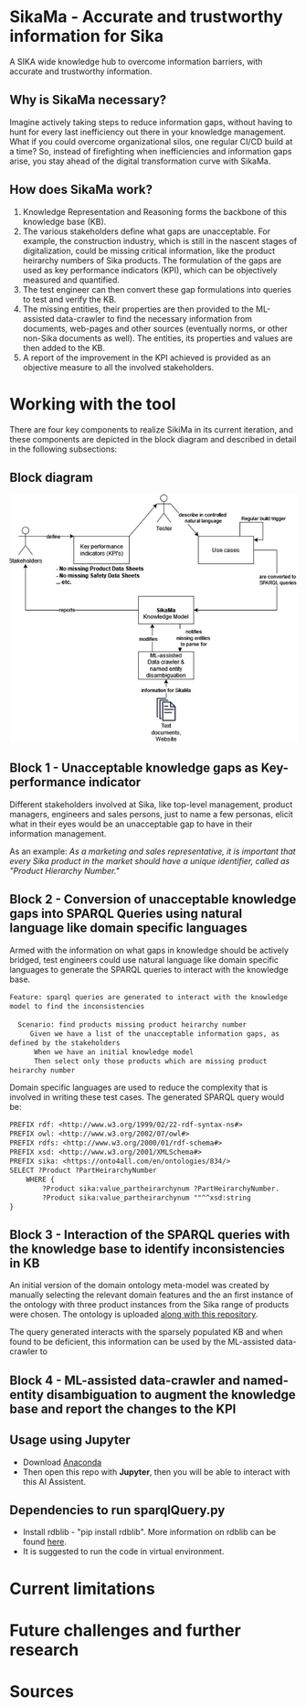 # SikaMa - Accurate and trustworthy information for Sika
A SIKA wide knowledge hub to overcome information barriers, with accurate and trustworthy information.

## Why is SikaMa necessary?
Imagine actively taking steps to reduce information gaps, without having to hunt for every last inefficiency out there in your knowledge management. What if you could overcome organizational silos, one regular CI/CD build at a time?
So, instead of firefighting when inefficiencies and information gaps arise, you stay ahead of the digital transformation curve with SikaMa.

## How does SikaMa work?
1) Knowledge Representation and Reasoning forms the backbone of this knowledge base (KB). 
2) The various stakeholders define what gaps are unacceptable. For example, the construction industry, which is still in the nascent stages of digitalization, could be missing critical information, like the product heirarchy numbers of Sika products. The formulation of the gaps are used as key performance indicators (KPI), which can be objectively measured and quantified.
3) The test engineer can then convert these gap formulations into queries to test and verify the KB.
4) The missing entities, their properties are then provided to the ML-assisted data-crawler to find the necessary information from documents, web-pages and other sources (eventually norms, or other non-Sika documents as well). The entities, its properties and values are then added to the KB.
5) A report of the improvement in the KPI achieved is provided as an objective measure to all the involved stakeholders.

# Working with the tool
There are four key components to realize SikiMa in its current iteration, and these components are depicted in the block diagram and described in detail in the following subsections:  

## Block diagram
![Block diagram of SikaMa](BlockDiagram.jpg)

## Block 1 - Unacceptable knowledge gaps as Key-performance indicator
Different stakeholders involved at Sika, like top-level management, product managers, engineers and sales persons, just to name a few personas, elicit what in their eyes would be an unacceptable gap to have in their information management.

As an example: *As a marketing and sales representative, it is important that every Sika product in the market should have a unique identifier, called as "Product Hierarchy Number."*

## Block 2 - Conversion of unacceptable knowledge gaps into SPARQL Queries using natural language like domain specific languages
Armed with the information on what gaps in knowledge should be actively bridged, test engineers could use natural language like domain specific languages to generate the SPARQL queries to interact with the knowledge base. 

```
Feature: sparql queries are generated to interact with the knowledge model to find the inconsistencies

  Scenario: find products missing product heirarchy number
     Given we have a list of the unacceptable information gaps, as defined by the stakeholders
      When we have an initial knowledge model
      Then select only those products which are missing product heirarchy number
```
Domain specific languages are used to reduce the complexity that is involved in writing these test cases. The generated SPARQL query would be:
```
PREFIX rdf: <http://www.w3.org/1999/02/22-rdf-syntax-ns#>
PREFIX owl: <http://www.w3.org/2002/07/owl#>
PREFIX rdfs: <http://www.w3.org/2000/01/rdf-schema#>
PREFIX xsd: <http://www.w3.org/2001/XMLSchema#>
PREFIX sika: <https://onto4all.com/en/ontologies/834/>
SELECT ?Product ?PartHeirarchyNumber
	WHERE {
		?Product sika:value_partheirarchynum ?PartHeirarchyNumber.
		?Product sika:value_partheirarchynum ""^^xsd:string  
}
```
## Block 3 - Interaction of the SPARQL queries with the knowledge base to identify inconsistencies in KB
An initial version of the domain ontology meta-model was created by manually selecting the relevant domain features and the an first instance of the ontology with three product instances from the Sika range of products were chosen. The ontology is uploaded [along with this repository](Ontology/Onto_Sika.ttl).

The query generated interacts with the sparsely populated KB and when found to be deficient, this information can be used by the ML-assisted data-crawler to 
## Block 4 - ML-assisted data-crawler and named-entity disambiguation to augment the knowledge base and report the changes to the KPI

## Usage using Jupyter
- Download [Anaconda](https://www.anaconda.com/)
- Then open this repo with **Jupyter**, then you will be able to interact with this AI Assistent.

## Dependencies to run sparqlQuery.py
- Install rdblib - "pip install rdblib". More information on rdblib can be found [here](https://rdflib.readthedocs.io/en/stable/apidocs/rdflib.html#rdflib.graph.Graph.query).
- It is suggested to run the code in virtual environment.

# Current limitations

# Future challenges and further research

# Sources
